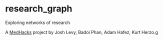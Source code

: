 # research_graph
Exploring networks of research

A [MedHacks](http://medhacks.org/) project by Josh Levy, Badoi Phan, Adam Hafez, Kurt Herzo.g

